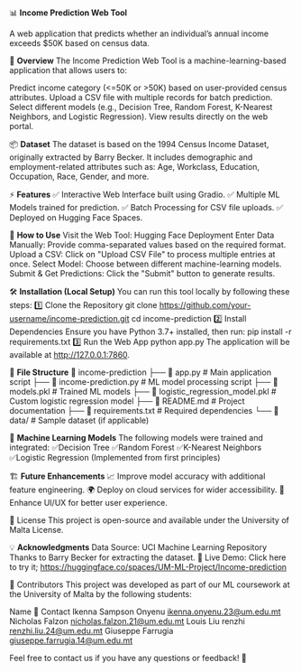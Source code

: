📊 **Income Prediction Web Tool**

A web application that predicts whether an individual’s annual income exceeds $50K based on census data.

📝 **Overview**
The Income Prediction Web Tool is a machine-learning-based application that allows users to:

Predict income category (<=50K or >50K) based on user-provided census attributes.
Upload a CSV file with multiple records for batch prediction.
Select different models (e.g., Decision Tree, Random Forest, K-Nearest Neighbors, and Logistic Regression).
View results directly on the web portal.

📦 **Dataset**
The dataset is based on the 1994 Census Income Dataset, originally extracted by Barry Becker.
It includes demographic and employment-related attributes such as: Age, Workclass, Education, Occupation, Race, Gender, and more.

⚡ **Features**
✅ Interactive Web Interface built using Gradio.
✅ Multiple ML Models trained for prediction.
✅ Batch Processing for CSV file uploads.
✅ Deployed on Hugging Face Spaces.

🚀 **How to Use**
Visit the Web Tool: Hugging Face Deployment
Enter Data Manually: Provide comma-separated values based on the required format.
Upload a CSV: Click on "Upload CSV File" to process multiple entries at once.
Select Model: Choose between different machine-learning models.
Submit & Get Predictions: Click the "Submit" button to generate results.

🛠️ **Installation (Local Setup)**
You can run this tool locally by following these steps:
1️⃣ Clone the Repository
git clone https://github.com/your-username/income-prediction.git
cd income-prediction
2️⃣ Install Dependencies
Ensure you have Python 3.7+ installed, then run:
pip install -r requirements.txt
3️⃣ Run the Web App
python app.py
The application will be available at http://127.0.0.1:7860.

📁 **File Structure**
📂 income-prediction
├── 📄 app.py                       # Main application script
├── 📄 income-prediction.py          # ML model processing script
├── 📄 models.pkl                     # Trained ML models
├── 📄 logistic_regression_model.pkl  # Custom logistic regression model
├── 📄 README.md                      # Project documentation
├── 📄 requirements.txt              # Required dependencies
└── 📂 data/                         # Sample dataset (if applicable)

🤖 **Machine Learning Models**
The following models were trained and integrated:
✅Decision Tree
✅Random Forest
✅K-Nearest Neighbors
✅Logistic Regression (Implemented from first principles)

🏗️ **Future Enhancements**
📈 Improve model accuracy with additional feature engineering.
🌍 Deploy on cloud services for wider accessibility.
🎨 Enhance UI/UX for better user experience.

📜 License
This project is open-source and available under the University of Malta License.

💡 **Acknowledgments**
Data Source: UCI Machine Learning Repository
Thanks to Barry Becker for extracting the dataset.
🔗 Live Demo: Click here to try it; https://huggingface.co/spaces/UM-ML-Project/Income-prediction

👥 Contributors
This project was developed as part of our ML coursework at the University of Malta by the following students:

   Name                        📧 Contact
Ikenna Sampson Onyenu	    ikenna.onyenu.23@um.edu.mt
Nicholas Falzon	          nicholas.falzon.21@um.edu.mt
Louis Liu renzhi	          renzhi.liu.24@um.edu.mt
Giuseppe Farrugia	        giuseppe.farrugia.14@um.edu.mt

Feel free to contact us if you have any questions or feedback! 🚀
